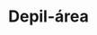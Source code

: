 ---
title: "Depil-área"
url: /castellon-de-la-plana-castello-de-la-plana/depil-area/
shop: Kosmetik
---